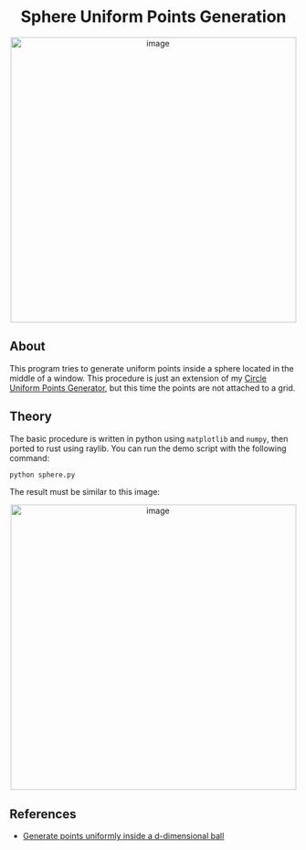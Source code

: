 <div align="center">
  <h1>Sphere Uniform Points Generation</h1>
  <img src="https://github.com/user-attachments/assets/ddc17c58-0b38-4bcd-991c-8e331a5c561d" alt="image" width="500" height="500">
</div>

## About

This program tries to generate uniform points inside a sphere located in the middle of 
a window. This procedure is just an extension of my [Circle Uniform Points Generator](https://github.com/dpv927/raylib/tree/main/CirclePointsGen),
but this time the points are not attached to a grid.

## Theory

The basic procedure is written in python using `matplotlib` and `numpy`, then 
ported to rust using raylib. You can run the demo script with the following command:

```bash
python sphere.py
```

The result must be similar to this image:

<div align="center">
  <img src="https://github.com/user-attachments/assets/d48800a1-cf83-41ef-95e5-e548ccaf4af4" alt="image" width="500" height="500">
</div>

## References

- <a href="https://blogs.sas.com/content/iml/2016/04/06/generate-points-uniformly-in-ball.html">Generate points uniformly inside a d-dimensional ball </a>
